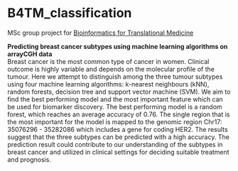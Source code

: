 # B4TM_classification
MSc group project for [Bioinformatics for Translational Medicine](https://research.vu.nl/en/courses/bioinformatics-for-translational-medicine-4)

**Predicting breast cancer subtypes using machine learning algorithms on arrayCGH data** \
Breast cancer is the most common type of cancer in women. Clinical outcome is highly variable and depends on the molecular profile of the tumour. Here we attempt to distinguish among the three tumour subtypes using four machine learning algorithms: k-nearest neighbours (kNN), random forests, decision tree and support vector machine (SVM). We aim to find the best performing model and the most important feature which can be used for biomarker discovery. The best performing model is a random forest, which reaches an average accuracy of 0.76. The single region that is the most important for the model is mapped to the genomic region Chr17: 35076296 - 35282086 which includes a gene for coding HER2. The results suggest that the three subtypes can be predicted with a high accuracy. The prediction result could contribute to our understanding of the subtypes in breast cancer and utilized in clinical settings for deciding suitable treatment and prognosis.
